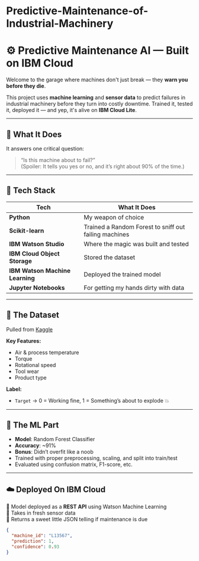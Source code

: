 # Predictive-Maintenance-of-Industrial-Machinery
# ⚙️ Predictive Maintenance AI — Built on IBM Cloud

Welcome to the garage where machines don't just break — they **warn you before they die**.

This project uses **machine learning** and **sensor data** to predict failures in industrial machinery before they turn into costly downtime. Trained it, tested it, deployed it — and yep, it's alive on **IBM Cloud Lite**.

---

## 🚀 What It Does

It answers one critical question:

> “Is this machine about to fail?”  
> (Spoiler: It tells you yes or no, and it’s right about 90% of the time.)

---

## 🔧 Tech Stack

| Tech | What It Does |
|------|---------------|
| **Python** | My weapon of choice |
| **Scikit-learn** | Trained a Random Forest to sniff out failing machines |
| **IBM Watson Studio** | Where the magic was built and tested |
| **IBM Cloud Object Storage** | Stored the dataset |
| **IBM Watson Machine Learning** | Deployed the trained model |
| **Jupyter Notebooks** | For getting my hands dirty with data |

---

## 🧠 The Dataset

Pulled from [Kaggle](https://www.kaggle.com/datasets/shivamb/machine-predictive-maintenance-classification)

**Key Features:**
- Air & process temperature
- Torque
- Rotational speed
- Tool wear
- Product type

**Label:**
- `Target` → 0 = Working fine, 1 = Something’s about to explode 💥

---

## 🧪 The ML Part

- **Model**: Random Forest Classifier
- **Accuracy**: ~91%  
- **Bonus**: Didn’t overfit like a noob
- Trained with proper preprocessing, scaling, and split into train/test  
- Evaluated using confusion matrix, F1-score, etc.

---

## ☁️ Deployed On IBM Cloud

🔹 Model deployed as a **REST API** using Watson Machine Learning  
🔹 Takes in fresh sensor data  
🔹 Returns a sweet little JSON telling if maintenance is due

```json
{
  "machine_id": "L13567",
  "prediction": 1,
  "confidence": 0.93
}
